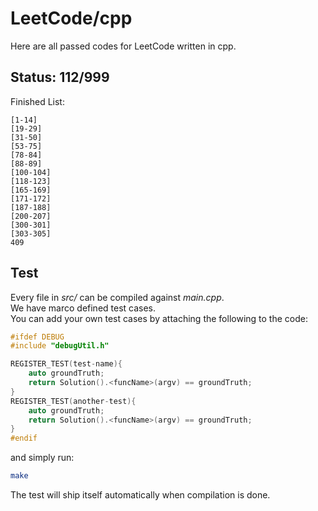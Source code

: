 # LeetCode/cpp

Here are all passed codes for LeetCode written in cpp.

## Status: 112/999

Finished List:

	[1-14]
	[19-29]
	[31-50]
	[53-75]
	[78-84]
	[88-89]
	[100-104]
	[118-123]
	[165-169]
	[171-172]
	[187-188]
	[200-207]
	[300-301]
	[303-305]
	409


## Test

Every file in _src/_ can be compiled against _main.cpp_.  
We have marco defined test cases.   
You can add your own test cases by attaching the following to the code:  

```cpp
#ifdef DEBUG
#include "debugUtil.h"

REGISTER_TEST(test-name){
    auto groundTruth;
    return Solution().<funcName>(argv) == groundTruth;
}
REGISTER_TEST(another-test){
    auto groundTruth;
    return Solution().<funcName>(argv) == groundTruth;
}
#endif
```

and simply run:

```sh
make
```

The test will ship itself automatically when compilation is done.